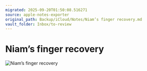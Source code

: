 ```yaml
---
migrated: 2025-09-20T01:50:08.516271
source: apple-notes-exporter
original_path: Backup/iCloud/Notes/Niam’s finger recovery.md
vault_folder: Inbox/to-review
---
```

# Niam’s finger recovery

![Niam’s finger recovery](images/Niam’s%20finger%20recovery.jpeg)

